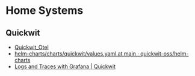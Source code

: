# Home Systems


## Quickwit

- [Quickwit\_Otel](https://capten.ai/learning-center/5-learn-devops/quickwit/quickwit_with_otel/)
- [helm-charts/charts/quickwit/values.yaml at main · quickwit-oss/helm-charts](https://github.com/quickwit-oss/helm-charts/blob/main/charts/quickwit/values.yaml)
- [Logs and Traces with Grafana | Quickwit](https://quickwit.io/docs/get-started/tutorials/trace-analytics-with-grafana)
